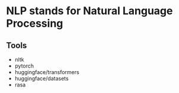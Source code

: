 # NLP stands for Natural Language Processing

## Tools

* nltk
* pytorch
* huggingface/transformers
* huggingface/datasets
* rasa
